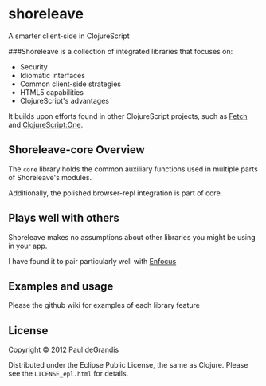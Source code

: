 shoreleave
==========

A smarter client-side in ClojureScript

###Shoreleave is a collection of integrated libraries that focuses on:

 * Security
 * Idiomatic interfaces
 * Common client-side strategies
 * HTML5 capabilities
 * ClojureScript's advantages

It builds upon efforts found in other ClojureScript projects, such as [Fetch](https://github.com/ibdknox/fetch) and [ClojureScript:One](http://clojurescriptone.com/).


Shoreleave-core Overview
------------------------

The `core` library holds the common auxiliary functions used in multiple parts of Shoreleave's modules.

Additionally, the polished browser-repl integration is part of core.


Plays well with others
----------------------
Shoreleave makes no assumptions about other libraries you might be using in your app.

I have found it to pair particularly well with [Enfocus](https://github.com/ckirkendall/enfocus)


Examples and usage
------------------
Please the github wiki for examples of each library feature


License
-------
Copyright © 2012 Paul deGrandis

Distributed under the Eclipse Public License, the same as Clojure.
Please see the `LICENSE_epl.html` for details.

